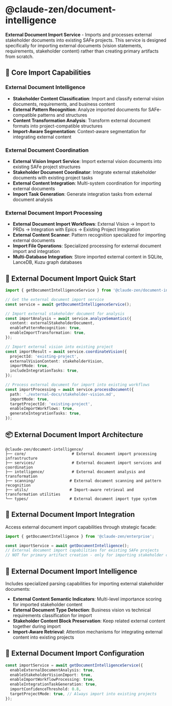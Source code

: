 # @claude-zen/document-intelligence

**External Document Import Service** - Imports and processes external stakeholder documents into existing SAFe projects. This service is designed specifically for importing external documents (vision statements, requirements, stakeholder content) rather than creating primary artifacts from scratch.

## 🧠 **Core Import Capabilities**

### **External Document Intelligence**

- **Stakeholder Content Classification**: Import and classify external vision documents, requirements, and business content
- **External Pattern Recognition**: Analyze imported documents for SAFe-compatible patterns and structures
- **Content Transformation Analysis**: Transform external document formats into project-compatible structures
- **Import-Aware Segmentation**: Context-aware segmentation for integrating external content

### **External Document Coordination**

- **External Vision Import Service**: Import external vision documents into existing SAFe project structures
- **Stakeholder Document Coordinator**: Integrate external stakeholder documents with existing project tasks
- **External Content Integration**: Multi-system coordination for importing external documents
- **Import Task Generation**: Generate integration tasks from external document analysis

### **External Document Import Processing**

- **External Document Import Workflows**: External Vision → Import to PRDs → Integration with Epics → Existing Project Integration
- **External Content Scanner**: Pattern recognition specialized for importing external documents
- **Import File Operations**: Specialized processing for external document import and integration
- **Multi-Database Integration**: Store imported external content in SQLite, LanceDB, Kuzu graph databases

## 🚀 **External Document Import Quick Start**

```typescript
import { getDocumentIntelligenceService } from '@claude-zen/document-intelligence';

// Get the external document import service
const service = await getDocumentIntelligenceService();

// Import external stakeholder document for analysis
const importAnalysis = await service.analyzeSemantics({
  content: externalStakeholderDocument,
  enablePatternRecognition: true,
  enableImportTransformation: true,
});

// Import external vision into existing project
const importResult = await service.coordinateVision({
  projectId: 'existing-project',
  externalVisionContent: stakeholderVision,
  importMode: true,
  includeIntegrationTasks: true,
});

// Process external document for import into existing workflows
const importProcessing = await service.processDocument({
  path: './external-docs/stakeholder-vision.md',
  importMode: true,
  targetProjectId: 'existing-project',
  enableImportWorkflows: true,
  generateIntegrationTasks: true,
});
```

## 📦 **External Document Import Architecture**

```
@claude-zen/document-intelligence/
├── core/                    # External document import processing infrastructure
├── services/                # External document import services and coordination
├── intelligence/            # External document analysis and transformation
├── scanning/               # External document scanning and pattern recognition
├── utils/                  # Import-aware retrieval and transformation utilities
└── types/                  # External document import type system
```

## 🎯 **External Document Import Integration**

Access external document import capabilities through strategic facade:

```typescript
import { getDocumentIntelligence } from '@claude-zen/enterprise';

const importService = await getDocumentIntelligence();
// External document import capabilities for existing SAFe projects
// NOT for primary artifact creation - only for importing stakeholder content
```

## 🧠 **External Document Import Intelligence**

Includes specialized parsing capabilities for importing external stakeholder documents:

- **External Content Semantic Indicators**: Multi-level importance scoring for imported stakeholder content
- **External Document Type Detection**: Business vision vs technical requirements classification for import
- **Stakeholder Content Block Preservation**: Keep related external content together during import
- **Import-Aware Retrieval**: Attention mechanisms for integrating external content into existing projects

## 🔧 **External Document Import Configuration**

```typescript
const importService = await getDocumentIntelligenceService({
  enableExternalDocumentAnalysis: true,
  enableStakeholderVisionImport: true,
  enableImportWorkflowProcessing: true,
  enableIntegrationTaskGeneration: true,
  importConfidenceThreshold: 0.8,
  targetProjectMode: true, // Always import into existing projects
});
```

